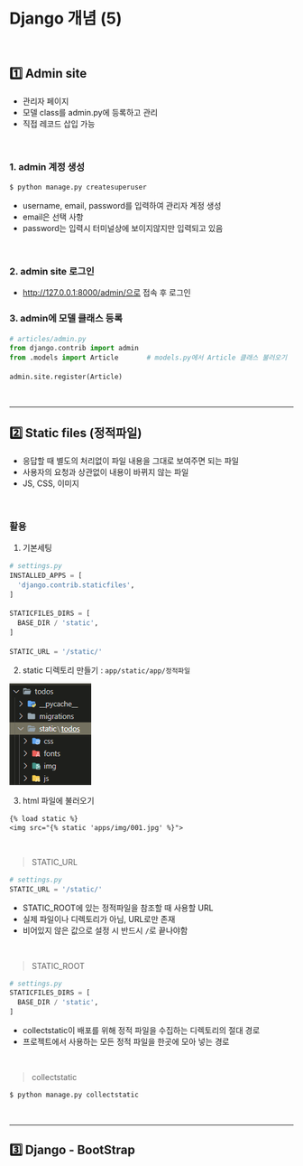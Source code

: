 # Django 개념 (5)

​    

## 1️⃣ Admin site

- 관리자 페이지
- 모델 class를 admin.py에 등록하고 관리
- 직접 레코드 삽입 가능

​    

### 1. admin 계정 생성

```bash
$ python manage.py createsuperuser
```

- username, email, password를 입력하여 관리자 계정 생성
- email은 선택 사항
- password는 입력시 터미널상에 보이지않지만 입력되고 있음

​    

### 2. admin site 로그인

- http://127.0.0.1:8000/admin/으로 접속 후 로그인



### 3. admin에 모델 클래스 등록

```python
# articles/admin.py
from django.contrib import admin
from .models import Article       # models.py에서 Article 클래스 불러오기

admin.site.register(Article)
```

​    

---

## 2️⃣ Static files (정적파일)

- 응답할 때 별도의 처리없이 파일 내용을 그대로 보여주면 되는 파일
- 사용자의 요청과 상관없이 내용이 바뀌지 않는 파일
- JS, CSS, 이미지

​    

### 활용

1. 기본세팅

```python
# settings.py
INSTALLED_APPS = [
  'django.contrib.staticfiles',
]

STATICFILES_DIRS = [
  BASE_DIR / 'static',
]

STATIC_URL = '/static/'
```

2. static 디렉토리 만들기 : `app/static/app/정적파일`

![image-20221005172227770](Django정리(5).assets/image-20221005172227770.png)

3. html 파일에 불러오기

```django
{% load static %}
<img src="{% static 'apps/img/001.jpg' %}">
```

​    

> STATIC_URL

```python
# settings.py
STATIC_URL = '/static/'
```

- STATIC_ROOT에 있는 정적파일을 참조할 때 사용할 URL
- 실제 파일이나 디렉토리가 아님, URL로만 존재
- 비어있지 않은 값으로 설정 시 반드시 `/`로 끝나야함

​    

> STATIC_ROOT

```python
# settings.py
STATICFILES_DIRS = [
  BASE_DIR / 'static',
]
```

- collectstatic이 배포를 위해 정적 파일을 수집하는 디렉토리의 절대 경로
- 프로젝트에서 사용하는 모든 정적 파일을 한곳에 모아 넣는 경로

​    

> collectstatic

```bash
$ python manage.py collectstatic
```

​    

---

## 3️⃣ Django - BootStrap
